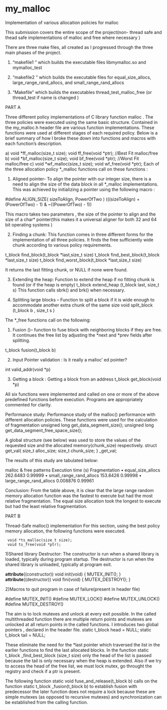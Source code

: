 # my_malloc
Implementation of various allocation policies for malloc

This submission covers the entire scope of the project(non- thread safe and thead safe implementations of malloc and free where necessary )

There are three make files, all created as I progressed through the three main phases of the project. 
1)	“makefile1 ” which builds the executable files libmymalloc.so and mymalloc_test
2)	“makefile2 ” which builds the executable files for equal_size_allocs, large_range_rand_allocs, and small_range_rand_allocs

3)	“Makefile” which builds the executables  thread_test_malloc_free (or thread_test if name is changed )



PART A

Three different policy implementations of C library function malloc . The three policies were executed using the same basic structure. Contained in the my_malloc.h header file are various function implementations. These functions were used at different stages of each required policy. Below is a brief summary of how I broke these down into functions and macros with each function’s description.

a)   void *ff_malloc(size_t size);
     void ff_free(void *ptr);
     //Best Fit malloc/free
b)   void *bf_malloc(size_t size);
     void bf_free(void *ptr);
     //Worst Fit malloc/free
c)   void *wf_malloc(size_t size);
     void wf_free(void *ptr);
Each of the three allocation policy *_malloc functions call on these functions :

1) Aligned pointer- To align the pointer with  our integer size, there is a need to align the size of the data block in all *_malloc implementations. This was achieved by initializing a pointer using the following macro :

#define ALIGN_SIZE( sizeToAlign, PowerOfTwo ) (((sizeToAlign) + (PowerOfTwo) - 1) & ~((PowerOfTwo) - 1))

This macro takes two parameters , the size of the pointer to align and the size of a char* pointer(this makes it a universal aligner for both 32 and 64 bit operating systems )

2) Finding a chunk: This function comes in three different forms for the implementation of all three policies. It finds the free sufficiently wide chunk according to various policy requirements.

t_block find_block(t_block *last,size_t size)
t_block find_best_block(t_block *last,size_t size)
t_block find_worst_block(t_block *last,size_t size)

It returns the last fitting chunk, or NULL if none were found.

3) Extending the heap: Function to extend the heap if no fitting chunk is found (or if the heap is empty)
t_block extend_heap (t_block last, size_t s)
This function calls sbrk() and brk() when necessary.

4) Splitting large blocks – Function to split a block if it is wide enough to accommodate another extra chunk of the same size 
void split_block (t_block b , size_t s )


The *_free functions call on the following: 

1) Fusion ()– function to fuse block with neighboring blocks if they are free. It continues the free list by adjusting the *next and *prev fields after splitting.

t_block fusion(t_block b)

2) Input Pointer validation : Is it really a malloc’ ed pointer?

int valid_addr(void *p)

3) Getting a block : Getting a block from an address
t_block get_block(void *p)


All six functions were implemented and called on one or more of the above predefined functions before execution. Programs are appropriately commented for clarity.


Performance study: Performance study of the malloc() performance with different allocation policies. These functions were used for the calculation of fragmentation
unsigned long get_data_segment_size();
unsigned long get_data_segment_free_space_size();

A global structure (see below) was used to store the values of the requested size and the allocated memory(chunk_size) respectively.
struct get_val{
size_t alloc_size;
size_t chunk_size;
} _get_val;





The results of this study are tabulated below:

malloc & free patterns	Execution time (s)	Fragmentation 
•	equal_size_allocs	262.6483	0.99999
•	small_range_rand_allocs	153.8426	0.99998
•	large_range_rand_allocs	0.008876	0.99961

Conclusion: From the table above, it is clear that the large range random memory allocation function was the fastest to execute but had the most relative fragmentation. The equal size allocation took the longest to execute but had the least relative fragmentation.




PART B 

Thread-Safe malloc() implementation
For this section, using the best policy memory allocation, the following functions were executed.

     void *ts_malloc(size_t size);
     void ts_free(void *ptr);
1)Shared library Destructor: The constructor is run when a shared library is loaded, typically during program startup. The destructor is run when the shared library is unloaded, typically at program exit.

__attribute__((constructor)) void init(void) { MUTEX_INIT(); }
__attribute__((destructor))  void fini(void) { MUTEX_DESTROY(); }

2)Macros to quit program in case of failure(present in header file)

#define MUTEX_INIT()
#define MUTEX_LOCK()
#define MUTEX_UNLOCK()
#define MUTEX_DESTROY()

The aim is to lock mutexes and unlock at every exit possible. In the called multithreaded function there are multiple return  points and mutexes are unlocked at all return points in the called functions. I introduces two global pointers , declared in the header file.
static t_block head = NULL;
static t_block tail = NULL;

These eliminate the need for the *last pointer which traversed the list in the earlier functions to find the last allocated blocks. In the function   static t_block _find_best_block (size_t size) only the head of the list is passed because the tail is only necessary when the heap is extended. Also if we try to access the head of the free list, we must lock mutex, go throught the registry and check if a ptr is present.

The following function static void fuse_and_release(t_block b)  calls on the function static t_block _fusion(t_block b) to establish fusion with predecessor the later function does not require a lock because these are simple mutexes (as opposed to recursive mutexes) and synchronization can be established from the calling function.
